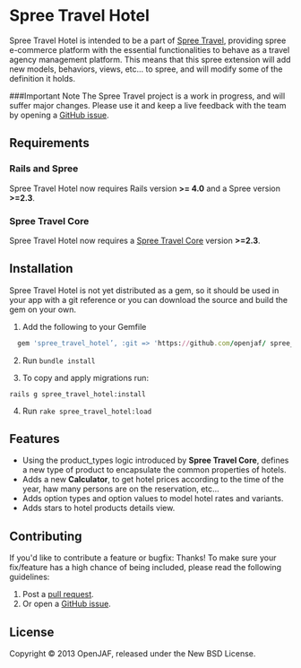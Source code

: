 Spree Travel Hotel
=========
Spree Travel Hotel is intended to be a part of [Spree Travel](https://github.com/openjaf/spree_travel/), providing spree e-commerce platform with the essential functionalities to behave as a travel agency management platform. This means that this spree extension will add new models, behaviors, views, etc… to spree, and will modify some of the definition it holds.

###Important Note
The Spree Travel project is a work in progress, and will suffer major changes. Please use it and keep a live feedback with the team by opening a [GitHub issue](https://github.com/openjaf/spree_travel_hotel/issues/new).

Requirements
------------
### Rails and Spree
Spree Travel Hotel now requires Rails version **>= 4.0** and a Spree version **>=2.3**.
### Spree Travel Core
Spree Travel Hotel now requires a [Spree Travel Core](https://github.com/openjaf/spree_travel_core) version **>=2.3**.

Installation
------------

Spree Travel Hotel is not yet distributed as a gem, so it should be used in your app with a git reference or you can download the source and build the gem on your own.

1. Add the following to your Gemfile

  ```ruby
    gem 'spree_travel_hotel’, :git => 'https://github.com/openjaf/ spree_travel_hotel.git', :branch => '2-3-stable'
  ```

2. Run `bundle install`

3. To copy and apply migrations run:

  ```
  rails g spree_travel_hotel:install
  ```
4. Run `rake spree_travel_hotel:load`

Features
------------

- Using the product_types logic introduced by **Spree Travel Core**, defines a new type of product to encapsulate the common properties of hotels.
- Adds a new **Calculator**, to get hotel prices according to the time of the year, haw many persons are on the reservation, etc...
- Adds option types and option values to model hotel rates and variants.
- Adds stars to hotel products details view.

Contributing
------------

If you'd like to contribute a feature or bugfix: Thanks! To make sure your
fix/feature has a high chance of being included, please read the following
guidelines:

1. Post a [pull request](https://github.com/openjaf/spree_travel_hotel/compare/).
2. Or open a [GitHub issue](https://github.com/openjaf/spree_travel_hotel/issues/new).

License
-------
Copyright © 2013 OpenJAF, released under the New BSD License.